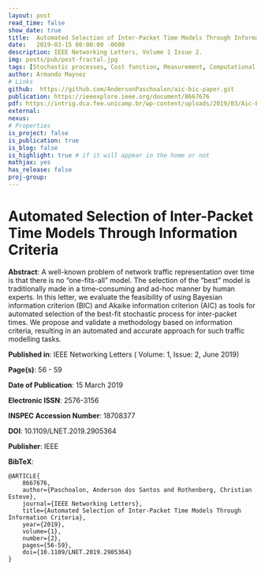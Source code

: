 ```yaml
---
layout: post
read_time: false
show_date: true
title:  Automated Selection of Inter-Packet Time Models Through Information Criteriaa
date:   2019-03-15 00:00:00 -0600
description: IEEE Networking Letters, Volume 1 Issue 2.
img: posts/pub/post-fractal.jpg 
tags: [Stochastic processes, Cost function, Measurement, Computational modeling, Fractals, Correlation, Data models, BIC, AIC, stochastic function, inter-packet times, Hurst exponent]
author: Armando Maynez
# Links
github:  https://github.com/AndersonPaschoalon/aic-bic-paper.git
publication: https://ieeexplore.ieee.org/document/8667676
pdf: https://intrig.dca.fee.unicamp.br/wp-content/uploads/2019/03/Aic-Bic-IEEE-preprint.pdf
external:
nexus: 
# Properties
is_project: false
is_publication: true
is_blog: false
is_highlight: true # if it will appear in the home or not
mathjax: yes
has_release: false
proj-group: 
---
```


# Automated Selection of Inter-Packet Time Models Through Information Criteria

**Abstract**: A well-known problem of network traffic representation over time is that there is no “one-fits-all” model. The selection of the “best” model is traditionally made in a time-consuming and ad-hoc manner by human experts. In this letter, we evaluate the feasibility of using Bayesian information criterion (BIC) and Akaike information criterion (AIC) as tools for automated selection of the best-fit stochastic process for inter-packet times. We propose and validate a methodology based on information criteria, resulting in an automated and accurate approach for such traffic modelling tasks.

**Published in**: IEEE Networking Letters ( Volume: 1, Issue: 2, June 2019)

**Page(s)**: 56 - 59

**Date of Publication**: 15 March 2019

**Electronic ISSN**: 2576-3156

**INSPEC Accession Number**: 18708377

**DOI**: 10.1109/LNET.2019.2905364

**Publisher**: IEEE

**BibTeX**:
```
@ARTICLE{
	8667676,  
	author={Paschoalon, Anderson dos Santos and Rothenberg, Christian Esteve},  
	journal={IEEE Networking Letters},   
	title={Automated Selection of Inter-Packet Time Models Through Information Criteria},   
	year={2019},  
	volume={1},  
	number={2},  
	pages={56-59},  
	doi={10.1109/LNET.2019.2905364}
}
```






